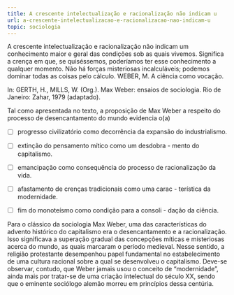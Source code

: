 ```yaml
---
title: A crescente intelectualização e racionalização não indicam u
url: a-crescente-intelectualizacao-e-racionalizacao-nao-indicam-u
topic: sociologia
---
```



A crescente intelectualização e racionalização não indicam um conhecimento maior e geral das condições sob as quais vivemos. Significa a crença em que, se quiséssemos, poderíamos ter esse conhecimento a qualquer momento. Não há forças misteriosas incalculáveis; podemos dominar todas as coisas pelo cálculo. WEBER, M. A ciência como vocação.

In: GERTH, H., MILLS, W. (Org.). Max Weber: ensaios de sociologia. Rio de Janeiro: Zahar, 1979 (adaptado).

Tal como apresentada no texto, a proposição de Max Weber a respeito do processo de desencantamento do mundo evidencia o(a)



- [ ] progresso civilizatório como decorrência da expansão do industrialismo.
- [ ] extinção do pensamento mítico como um desdobra - mento do capitalismo.
- [ ] emancipação como consequência do processo de racionalização da vida.
- [ ] afastamento de crenças tradicionais como uma carac - terística da modernidade.
- [ ] fim do monoteísmo como condição para a consoli - dação da ciência.


Para o clássico da sociologia Max Weber, uma das características do advento histórico do capitalismo era o desencantamento e a racionalização. Isso significava a superação gradual das concepções míticas e misteriosas acerca do mundo, as quais marcaram o período medieval. Nesse sentido, a religião protestante desempenhou papel fundamental no estabelecimento de uma cultura racional sobre a qual se desenvolveu o capitalismo. Deve-se observar, contudo, que Weber jamais usou o conceito de “modernidade”, ainda mais por tratar-se de uma criação intelectual do século XX, sendo que o eminente sociólogo alemão morreu em princípios dessa centúria.
